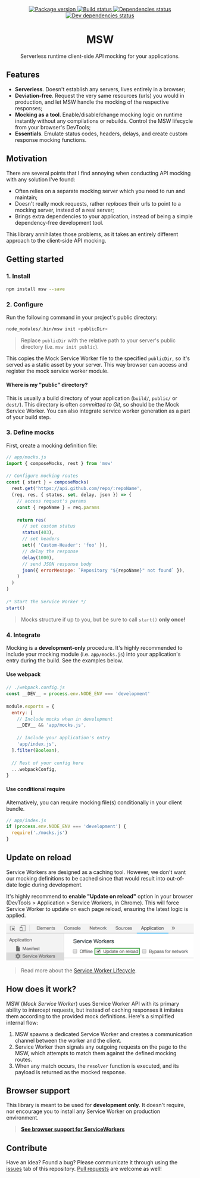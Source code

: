 <p align="center">
  <a href="https://www.npmjs.com/package/msw" target="_blank">
    <img src="https://img.shields.io/npm/v/msw.svg" alt="Package version" />
  </a>
  <a href="https://circleci.com/gh/open-draft/msw)" target="_blank">
    <img src="https://img.shields.io/circleci/project/github/open-draft/msw/master.svg" alt="Build status" />
  </a>
  <a href="https://david-dm.org/open-draft/msw" target="_blank">
    <img src="https://img.shields.io/david/open-draft/msw.svg" alt="Dependencies status" />
  </a>
  <a href="https://david-dm.org/open-draft/msw?type=dev" target="_blank">
    <img src="https://img.shields.io/david/dev/open-draft/msw.svg" alt="Dev dependencies status" />
  </a>
</p>

<h1 align="center">MSW</h1>

<p align="center">Serverless runtime client-side API mocking for your applications.</p>

## Features

- **Serverless**. Doesn't establish any servers, lives entirely in a browser;
- **Deviation-free**. Request the very same resources (urls) you would in production, and let MSW handle the mocking of the respective responses;
- **Mocking as a tool**. Enable/disable/change mocking logic on runtime instantly without any compilations or rebuilds. Control the MSW lifecycle from your browser's DevTools;
- **Essentials**. Emulate status codes, headers, delays, and create custom response mocking functions.

## Motivation

There are several points that I find annoying when conducting API mocking with any solution I've found:

- Often relies on a separate mocking server which you need to run and maintain;
- Doesn't really mock requests, rather _replaces_ their urls to point to a mocking server, instead of a real server;
- Brings extra dependencies to your application, instead of being a simple dependency-free development tool.

This library annihilates those problems, as it takes an entirely different approach to the client-side API mocking.

## Getting started

### 1. Install

```bash
npm install msw --save
```

### 2. Configure

Run the following command in your project's public directory:

```bash
node_modules/.bin/msw init <publicDir>
```

> Replace `publicDir` with the relative path to your server's public directory (i.e. `msw init public`).

This copies the Mock Service Worker file to the specified `publicDir`, so it's served as a static asset by your server. This way browser can access and register the mock service worker module.

#### Where is my "public" directory?

This is usually a build directory of your application (`build/`, `public/` or `dest/`). This directory is often _committed to Git_, so should be the Mock Service Worker. You can also integrate service worker generation as a part of your build step.

### 3. Define mocks

First, create a mocking definition file:

```js
// app/mocks.js
import { composeMocks, rest } from 'msw'

// Configure mocking routes
const { start } = composeMocks(
  rest.get('https://api.github.com/repo/:repoName',
  (req, res, { status, set, delay, json }) => {
    // access request's params
    const { repoName } = req.params

    return res(
      // set custom status
      status(403),
      // set headers
      set({ 'Custom-Header': 'foo' }),
      // delay the response
      delay(1000),
      // send JSON response body
      json({ errorMessage: `Repository "${repoName}" not found` }),
    )
  )
)

/* Start the Service Worker */
start()
```

> Mocks structure if up to you, but be sure to call `start()` **only once!**

### 4. Integrate

Mocking is a **development-only** procedure. It's highly recommended to include your mocking module (i.e. `app/mocks.js`) into your application's entry during the build. See the examples below.

#### Use webpack

```js
// ./webpack.config.js
const __DEV__ = process.env.NODE_ENV === 'development'

module.exports = {
  entry: [
    // Include mocks when in development
    __DEV__ && 'app/mocks.js',

    // Include your application's entry
    'app/index.js',
  ].filter(Boolean),

  // Rest of your config here
  ...webpackConfig,
}
```

#### Use conditional require

Alternatively, you can require mocking file(s) conditionally in your client bundle.

```js
// app/index.js
if (process.env.NODE_ENV === 'development') {
  require('./mocks.js')
}
```

## Update on reload

Service Workers are designed as a caching tool. However, we don't want our mocking definitions to be cached since that would result into out-of-date logic during development.

It's highly recommend to **enable "Update on reload"** option in your browser (DevTools > Application > Service Workers, in Chrome). This will force Service Worker to update on each page reload, ensuring the latest logic is applied.

![Service Workers: Update on reload](https://raw.githubusercontent.com/kettanaito/msw/master/media/sw-update-on-reload.png)

> Read more about the [Service Worker Lifecycle](https://developers.google.com/web/fundamentals/primers/service-workers/lifecycle).

## How does it work?

MSW (_Mock Service Worker_) uses Service Worker API with its primary ability to intercept requests, but instead of caching responses it imitates them according to the provided mock definitions. Here's a simplified internal flow:

1. MSW spawns a dedicated Service Worker and creates a communication channel between the worker and the client.
1. Service Worker then signals any outgoing requests on the page to the MSW, which attempts to match them against the defined mocking routes.
1. When any match occurs, the `resolver` function is executed, and its payload is returned as the mocked response.

## Browser support

This library is meant to be used for **development only**. It doesn't require, nor encourage you to install any Service Worker on production environment.

> [**See browser support for ServiceWorkers**](https://caniuse.com/#feat=serviceworkers)

## Contribute

Have an idea? Found a bug? Please communicate it through using the [issues](https://github.com/kettanaito/msw/issues) tab of this repository. [Pull requests](https://github.com/kettanaito/msw/pulls) are welcome as well!
